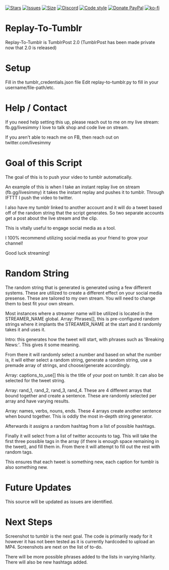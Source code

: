 [![Stars](https://img.shields.io/github/stars/canadianzombies/Replay-To-Tumblr.svg?style=plastic)](https://github.com/canadianzombies/Replay-To-Tumblr/stargazers)
[![Issues](https://img.shields.io/github/issues/canadianzombies/replay-to-tumblr?style=plastic)](https://github.com/canadianzombies/Replay-To-Tumblr/issues)
[![Size](https://img.shields.io/github/repo-size/canadianzombies/Replay-To-Tumblr.svg?style=plastic)](https://github.com/canadianzombies/Replay-To-Tumblr)
[![Discord](https://img.shields.io/discord/234145231359049729?style=plastic)](https://discord.gg/bCsV7km9PE)
[![Code style](https://img.shields.io/badge/code%20style-black-000000.svg?style=plastic)](https://github.com/psf/black)
[![Donate PayPal](https://img.shields.io/badge/donate-paypal-blue.svg?style=plastic)](https://www.paypal.me/simmydizzle)
[![ko-fi](https://ko-fi.com/img/githubbutton_sm.svg)](https://ko-fi.com/Y8Y1G8OE4)

# Replay-To-Tumblr
Replay-To-Tumblr is TumblrPost 2.0 (TumblrPost has been made private now that 2.0 is released)

# Setup

Fill in the tumblr_credentials.json file
Edit replay-to-tumblr.py to fill in your username/file-path/etc.

# Help / Contact

If you need help setting this up, please reach out to me on my live stream: fb.gg/livesimmy
I love to talk shop and code live on stream.

If you aren't able to reach me on FB, then reach out on twitter.com/livesimmy

# Goal of this Script

The goal of this is to push your video to tumblr automatically.

An example of this is when I take an instant replay live on stream (fb.gg/livesimmy) it
takes the instant replay and pushes it to tumblr. Through IFTTT I push the video to twitter.

I also have my tumblr linked to another account and it will do a tweet based off of the random
string that the script generates. So two separate accounts get a post about the live stream
and the clip.

This is vitally useful to engage social media as a tool.

I 100% recommend utilizing social media as your friend to grow your channel!

Good luck streaming!

# Random String
The random string that is generated is generated using a few different systems. These are utilized
to create a different effect on your social media presense. These are tailored to my own stream.
You will need to change them to best fit your own stream.

Most instances where a streamer name will be utilized is located in the STREAMER_NAME global.
Array: Phrases[], this is pre-configured random strings where it implants the STREAMER_NAME at the start
and it randomly takes it and uses it.

Intro: this generates how the tweet will start, with phrases such as 'Breaking News:'. This gives it
some meaning.

From there it will randomly select a number and based on what the number is, it will either select
a random string, generate a random string, use a premade array of strings, and choose/generate accordingly.

Array: captions_to_use[] this is the title of your post on tumblr. It can also be selected for the 
tweet string.

Array: rand_1, rand_2, rand_3, rand_4. These are 4 different arrays that bound together and create a
sentence. These are randomly selected per array and have varying results.

Array: names, verbs, nouns, ends. These 4 arrays create another sentence when bound together. This
is oddly the most in-depth string generator.

Afterwards it assigns a random hashtag from a list of possible hashtags.

Finally it will select from a list of twitter accounts to tag. This will take the first three possible tags
in the array (if there is enough space remaining in the tweet), and fill them in. From there it will
attempt to fill out the rest with random tags.

This ensures that each tweet is something new, each caption for tumblr is also something new.

# Future Updates

This source will be updated as issues are identified.

# Next Steps

Screenshot to tumblr is the next goal. The code is primarily ready for it however it has not been tested
as it is currently hardcoded to upload an MP4. Screenshots are next on the list of to-do.

There will be more possible phrases added to the lists in varying hilarity.
There will also be new hashtags added.



